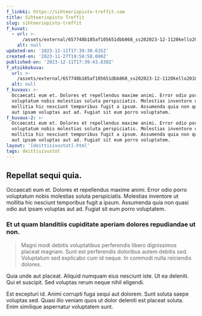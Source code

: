 ```yaml
---
f_linkki: https://sihteeriopisto-treffit.com
title: Sihteeriopisto Treffit
slug: sihteeriopisto-treffit
f_kuvat:
  - url: >-
      /assets/external/657748b185af105651dbb868_ss202023-12-1120kello2018.36.09.png
    alt: null
updated-on: '2023-12-11T17:39:30.635Z'
created-on: '2023-11-27T19:58:58.090Z'
published-on: '2023-12-11T17:39:43.838Z'
f_otsikkokuva:
  url: >-
    /assets/external/657748b185af105651dbb868_ss202023-12-1120kello2018.36.09.png
  alt: null
f_kuvaus: >-
  Occaecati eum et. Dolores et repellendus maxime animi. Error odio porro
  voluptatum nobis molestias soluta perspiciatis. Molestias inventore ut
  mollitia hic nesciunt temporibus fugit a ipsum. Assumenda quia non quasi odio
  aut ipsam voluptas aut ad. Fugiat sit eum porro voluptatem.
f_kuvaus-2: >-
  Occaecati eum et. Dolores et repellendus maxime animi. Error odio porro
  voluptatum nobis molestias soluta perspiciatis. Molestias inventore ut
  mollitia hic nesciunt temporibus fugit a ipsum. Assumenda quia non quasi odio
  aut ipsam voluptas aut ad. Fugiat sit eum porro voluptatem.
layout: '[deittisivustot].html'
tags: deittisivustot
---
```


Repellat sequi quia.
--------------------

Occaecati eum et. Dolores et repellendus maxime animi. Error odio porro voluptatum nobis molestias soluta perspiciatis. Molestias inventore ut mollitia hic nesciunt temporibus fugit a ipsum. Assumenda quia non quasi odio aut ipsam voluptas aut ad. Fugiat sit eum porro voluptatem.

### Et ut quam blanditiis cupiditate aperiam dolores repudiandae ut non.

> Magni modi debitis voluptatibus perferendis libero dignissimos placeat magnam. Sunt est perferendis doloribus autem debitis sed. Voluptatum sed explicabo cum id neque. In commodi nulla reiciendis dolores.

Quia unde aut placeat. Aliquid numquam eius nesciunt iste. Ut ea deleniti. Qui et suscipit. Sed voluptas rerum neque nihil eligendi.

Est excepturi id. Animi corrupti fuga sequi aut dolorem. Sunt soluta saepe voluptas sed. Quasi illo veniam quos ut dolor deleniti est placeat soluta. Enim similique aspernatur voluptatem sunt.
